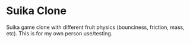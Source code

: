 # Suika Clone
Suika game clone with different fruit physics (bounciness, friction, mass, etc). This is for my own person use/testing.
